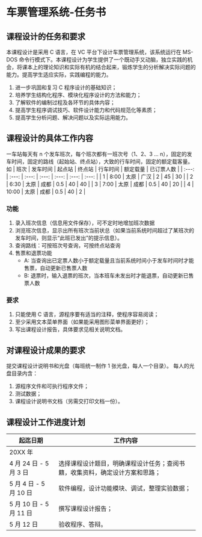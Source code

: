 # 车票管理系统-任务书

## 课程设计的任务和要求
本课程设计是采用 C 语言，在 VC 平台下设计车票管理系统，该系统运行在 MS-DOS 命令行模式下。本课程设计为学生提供了一个既动手又动脑，独立实践的机会，将课本上的理论知识和实际有机的结合起来，锻炼学生的分析解决实际问题的能力。提高学生适应实际，实践编程的能力。
1. 进一步巩固和复习 C 程序设计的基础知识；
2. 培养学生结构化程序、模块化程序设计的方法和能力；
3. 了解软件的编制过程及各环节的具体内容；
4. 提高学生程序调试技巧、软件设计能力和代码规范化等素质；
5. 提高学生分析问题、解决问题以及实际运用能力。

## 课程设计的具体工作内容
一车站每天有 n 个发车班次，每个班次都有一班次号（1、2、3 ... n），固定的发车时间，固定的路线（起始站、终点站），大致的行车时间，固定的额定载客量。如
| 班次 | 发车时间 | 起点站 | 终点站 | 行车时间 | 额定载量 | 已订票人数 |
| :---: | :---: | :---: | :---: | :---: | :---: | :---: |
| 1 | 8:00 | 太原 | 广汉 | 2 | 45 | 30 |
| 2 | 6:30 | 太原 | 成都 | 0.5 | 40 | 40 |
| 3 | 7:00 | 太原 | 成都 | 0.5 | 40 | 20 |
| 4 | 10:00 | 太原 | 成都 | 0.5 | 40 | 2 |

### 功能
1. 录入班次信息（信息用文件保存），可不定时地增加班次数据
2. 浏览班次信息，显示出所有班次当前状总（如果当前系统时间超过了某班次的发车时间，则显示“此班已发出”的提示信息）。
3. 查询路线：可按班次号查询，可按终点站查询
4. 售票和退票功能
    - A: 当查询出已定票人数小于额定载量且当前系统时间小于发车时间时才能售票，自动更新已售票人数
    - B: 退票时，输入退票的班次，当本班车未发出时才能退票，自动更新已售票人数

### 要求
1. 只能使用 C 语言，源程序要有适当的注释，使程序容易阅读；
2. 至少采用文本菜单界面（如果能采用图形菜单界面更好）；
3. 写出课程设计报告，具体要求见相关说明文档。

## 对课程设计成果的要求
提交课程设计说明书和光盘（每班统一制作 1 张光盘，每人一个目录）。
每人的光盘目录内含：
1. 源程序文件和可执行程序文件；
2. 测试数据；
3. 课程设计说明书文档（另需交打印文档一份）。

## 课程设计工作进度计划
| 起迄日期 | 工作内容 |
| --- | --- |
| 20XX 年 | |
| 4 月 24 日 - 5 月 3 日 | 选择课程设计题目，明确课程设计任务；查阅书籍，收集资料，确定设计方案和思路； |
| 5 月 4 日 - 5 月 10 日 | 软件编程，设计功能模块、调试，整理实验数据； |
| 5 月 10 日 - 5 月 11 日 | 撰写课程设计报告； |
| 5 月 12 日 | 验收程序、答辩。 |